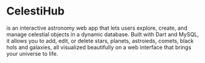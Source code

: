 # CelestiHub
is an interactive astronomy web app that lets users explore, create, and manage celestial objects in a dynamic database. Built with Dart and MySQL, it allows you to add, edit, or delete stars, planets, astroieds, comets, black hols and galaxies,  all visualized beautifully on a web interface that brings your universe to life.
